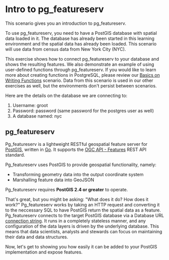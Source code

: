 # Intro to pg_featureserv

This scenario gives you an introduction to pg_featureserv.

To use pg_featureserv, you need to have a PostGIS database with spatial data loaded in it. The database has already been started in this learning environment and the spatial data has already been loaded. This scenario will use data from census data from New York City (NYC). 

This exercise shows how to connect pg_featureserv to your database and shows the resulting features. We also demonstrate an example of using user-defined functions through pg_featureserv. If you would like to learn more about creating functions in PostgreSQL, please review our [Basics on Writing Functions](https://learn.crunchydata.com/postgresql-devel/courses/beyond-basics/basicfunctions) scenario. Data from this scenario is used in our other exercises as well, but the environments don't persist between scenarios.

Here are the details on the database we are connecting to:

1. Username: groot
2. Password: password (same password for the postgres user as well)
3. A database named: nyc

## pg_featureserv

Pg_featureserv is a lightweight RESTful geospatial feature server for [PostGIS](https://postgis.net/), written in [Go](https://golang.org/).
It supports the [OGC API - Features](http://docs.opengeospatial.org/is/17-069r3/17-069r3.html) REST API standard.

Pg_featureserv uses PostGIS to provide geospatial functionality, namely:
  * Transforming geometry data into the output coordinate system
  * Marshalling feature data into GeoJSON

Pg_featureserv requires **PostGIS 2.4 or greater** to operate.

That's great, but you might be asking: "What does it do? How does it work?" Pg_featureserv works by taking an HTTP request and converting it to the neccessary SQL to have PostGIS return the spatial data as a feature. Pg_featureserv connects to the target PostGIS database via a Database URL [connection string](https://www.postgresql.org/docs/10/libpq-connect.html#LIBPQ-CONNSTRING). It runs in a completely stateless manner, and any configuration of the data layers is driven by the underlying database. This means that data scientists, analysts and stewards can focus on maintaining their data and data structures. 

Now, let's get to showing you how easily it can be added to your PostGIS implementation and expose features. 
